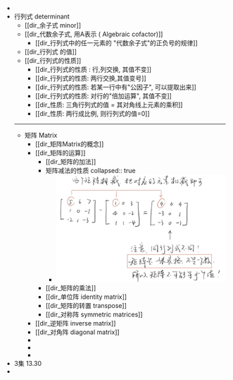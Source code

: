 -
- 行列式 determinant
	- [[dir_余子式 minor]]
	- [[dir_代数余子式, 用A表示 ( Algebraic cofactor)]]
		- [[dir_行列式中的任一元素的 "代数余子式"的正负号的规律]]
	- [[dir_行列式 的值]]
	- [[dir_行列式的性质]]
		- [[dir_行列式的性质 : 行,列交换, 其值不变]]
		- [[dir_行列式的性质: 两行交换,其值变号]]
		- [[dir_行列式的性质: 若某一行中有"公因子", 可以提取出来]]
		- [[dir_行列式的性质: 对行的"倍加运算", 其值不变]]
		- [[dir_性质: 三角行列式的值 = 其对角线上元素的乘积]]
		- [[dir_性质: 两行成比例, 则行列式的值=0]]
	- ---
	- 矩阵 Matrix
		- [[dir_矩阵Matrix的概念]]
		- [[dir_矩阵的运算]]
			- [[dir_矩阵的加法]]
			- 矩阵减法的性质
			  collapsed:: true
				- ![QQ图片20220204170419.jpg](../assets/QQ图片20220204170419_1643965477357_0.jpg)
			- [[dir_矩阵的乘法]]
			- [[dir_单位阵 identity matrix]]
			- [[dir_矩阵的转置 transpose]]
			- [[dir_对称阵 symmetric matrices]]
		- [[dir_逆矩阵 inverse matrix]]
		- [[dir_对角阵 diagonal matrix]]
		-
		-
		-
- 3集 13.30
-
